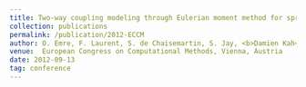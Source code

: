 ```yaml
---
title: Two-way coupling modeling through Eulerian moment method for spray injection in engine simulations
collection: publications
permalink: /publication/2012-ECCM
author: O. Emre, F. Laurent, S. de Chaisemartin, S. Jay, <b>Damien Kah</b>, M. Massot
venue:  European Congress on Computational Methods, Vienna, Austria
date: 2012-09-13
tag: conference
---
```


<br>
<br>

